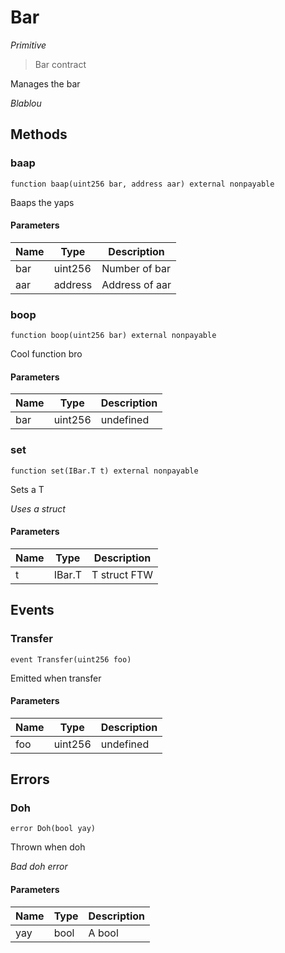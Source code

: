 # Bar

*Primitive*

> Bar contract

Manages the bar

*Blablou*

## Methods

### baap

```solidity
function baap(uint256 bar, address aar) external nonpayable
```

Baaps the yaps



#### Parameters

| Name | Type | Description |
|---|---|---|
| bar | uint256 | Number of bar |
| aar | address | Address of aar |

### boop

```solidity
function boop(uint256 bar) external nonpayable
```

Cool function bro



#### Parameters

| Name | Type | Description |
|---|---|---|
| bar | uint256 | undefined |

### set

```solidity
function set(IBar.T t) external nonpayable
```

Sets a T

*Uses a struct*

#### Parameters

| Name | Type | Description |
|---|---|---|
| t | IBar.T | T struct FTW |



## Events

### Transfer

```solidity
event Transfer(uint256 foo)
```

Emitted when transfer



#### Parameters

| Name | Type | Description |
|---|---|---|
| foo  | uint256 | undefined |



## Errors

### Doh

```solidity
error Doh(bool yay)
```

Thrown when doh

*Bad doh error*

#### Parameters

| Name | Type | Description |
|---|---|---|
| yay | bool | A bool |


